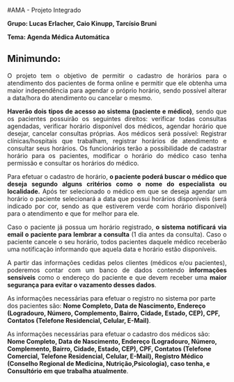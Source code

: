 #AMA - Projeto Integrado

<strong>Grupo: Lucas Erlacher, Caio Kinupp, Tarcísio Bruni</strong>

<strong>Tema: Agenda Médica Automática</strong>

<h2>Minimundo:</h2>

<p align="justify">O projeto tem o objetivo de permitir o cadastro de horários para o atendimento dos pacientes de forma online e permitir que ele obtenha uma maior independência para agendar o próprio horário, sendo possível alterar a data/hora do atendimento ou cancelar o mesmo.</p>
<p align="justify"><b>Haverão dois tipos de acesso ao sistema (paciente e médico)</b>, sendo que os pacientes possuirão os seguintes direitos: verificar todas consultas agendadas, verificar horário disponível dos médicos, agendar horário que desejar, cancelar consultas próprias. Aos médicos será possível: Registrar clínicas/hospitais que trabalham, registrar horários de atendimento e consultar seus horários. Os funcionários terão a possibilidade de cadastrar horário para os pacientes, modificar o horário do médico caso tenha permissão e consultar os horários do médico.</p>
<p align="justify">Para efetuar o cadastro de horário, <b>o paciente poderá buscar o médico que deseja segundo alguns critérios como o nome do especialista ou localidade.</b> Após ter selecionado o médico em que se deseja agendar um horário o paciente selecionará a data que possui horários disponíveis (será indicado por cor, sendo as que estiverem verde com horário disponível) para o atendimento e que for melhor para ele.</p>
<p align="justify">Caso o paciente já possua um horário registrado, <b>o sistema notificará via email o paciente para lembrar a consulta</b> (1 dia antes da consulta). Caso o paciente cancele o seu horário, todos pacientes daquele médico receberão uma notificação informando que aquela data e horário estão disponíveis.</b></p>
<p align="justify">A partir das informações cedidas pelos clientes (médicos e/ou pacientes), poderemos contar com um banco de dados contendo <b>informações sensíveis</b> como o endereço do paciente e que devem receber uma <b>maior segurança para evitar o vazamento desses dados</b>.</p>
<p>As informações necessárias para efetuar o registro no sistema por parte dos pacientes são: <b>Nome Completo, Data de Nascimento, Endereço (Logradouro, Número, Complemento, Bairro, Cidade, Estado, CEP), CPF, Contatos (Telefone Residencial, Celular, E-Mail)</b>.</p>
<p>As informações necessárias para efetuar o cadastro dos médicos são: <b>Nome Completo, Data de Nascimento, Endereço (Logradouro, Número, Complemento, Bairro, Cidade, Estado, CEP), CPF, Contatos (Telefone Comercial, Telefone Residencial, Celular, E-Mail), Registro Médico (Conselho Regional de Medicina, Nutrição,Psicologia), caso tenha, e Consultório em que trabalha atualmente</b>.</p>
